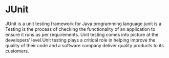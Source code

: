 # JUnit

JUnit is a unit testing framework for Java programming language.junit is a  Testing is the process of checking the functionality of an application to ensure it runs as per requirements.
Unit testing comes into picture at the developers’ level.Unit testing plays a critical role in helping improve the quality of their code and a software company deliver quality products to its customers.
